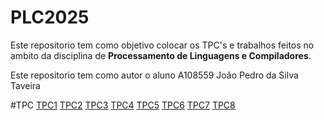 # PLC2025
Este repositorio tem como objetivo colocar os TPC's e trabalhos feitos no ambito da disciplina de **Processamento de Linguagens e Compiladores**.

Este repositorio tem como autor o aluno
A108559 João Pedro da Silva Taveira

#TPC
[TPC1](/TPC1/)
[TPC2](/TPC2/)
[TPC3](/TPC3/)
[TPC4](/TPC4/)
[TPC5](/TPC5/)
[TPC6](/TPC6/)
[TPC7](/TPC7/)
[TPC8](/TPC8/)
